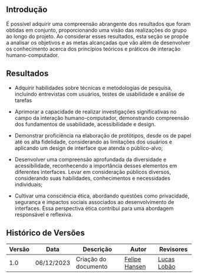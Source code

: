 ## Introdução

É possível adquirir uma compreensão abrangente dos resultados que foram obtidas em conjunto, proporcionando uma visão das realizações do grupo ao longo do projeto. Ao considerar esses resultados, esta seção se propõe a analisar os objetivos e as metas alcançadas que vão além de desenvolver os conhecimento acerca dos princípios teóricos e práticos de interação humano-computador. 

## Resultados

 - Adquirir habilidades sobre técnicas e metodologias de pesquisa, incluindo entrevistas com usuários, testes de usabilidade e análise de tarefas
 
 - Aprimorar a capacidade de realizar investigações significativas no campo da interação humano-computador, demonstrando compreensão dos fundamentos de usabilidade, acessibilidade e design.

 - Demonstrar proficiência na elaboração de protótipos, desde os de papel até os alta fidelidade, considerando as limitações dos usuários e aplicando um design de interface que atenda o público-alvo;

 - Desenvolver uma compreensão aprofundada da diversidade e acessibilidade, reconhecendo a importância desses elementos em diferentes interfaces. Levar em consideração públicos diversos, considerando suas habilidades, conhecimentos e necessidades individuais;

 - Cultivar uma consciência ética, abordando questões como privacidade, segurança e impactos sociais associados ao desenvolvimento de interfaces. Essa perspectiva ética contribui para uma abordagem responsável e reflexiva.



## Histórico de Versões
Versão | Data       | Descrição                             | Autor                         | Revisores                         |
| ------ | ---------- | --------------------------------------- | ----------------------------- | ----------------------------- |
|    1.0   |   06/12/2023   |   Criação do documento |  [Felipe Hansen](https://github.com/FHansen98)| [Lucas Lobão](https://github.com/lucaslobao-18)|